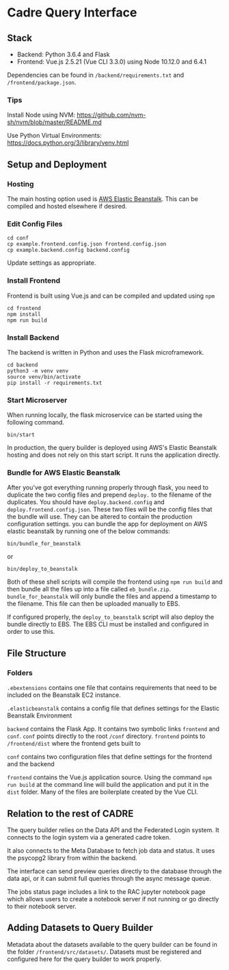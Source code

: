 # Cadre Query Interface

## Stack

- Backend: Python 3.6.4 and Flask
- Frontend: Vue.js 2.5.21 (Vue CLI 3.3.0) using Node 10.12.0 and 6.4.1

Dependencies can be found in `/backend/requirements.txt` and `/frontend/package.json`.

### Tips

Install Node using NVM:  https://github.com/nvm-sh/nvm/blob/master/README.md

Use Python Virtual Environments:  https://docs.python.org/3/library/venv.html

## Setup and Deployment

### Hosting

The main hosting option used is [AWS Elastic Beanstalk](https://docs.aws.amazon.com/elastic-beanstalk/index.html).  This can be compiled and hosted elsewhere if desired.

### Edit Config Files

```
cd conf
cp example.frontend.config.json frontend.config.json
cp example.backend.config backend.config
```

Update settings as appropriate.  

### Install Frontend

Frontend is built using Vue.js and can be compiled and updated using `npm`

```
cd frontend
npm install
npm run build
```

### Install Backend

The backend is written in Python and uses the Flask microframework.

```
cd backend
python3 -m venv venv
source venv/bin/activate
pip install -r requirements.txt
```

### Start Microserver

When running locally, the flask microservice can be started using the following command.

```
bin/start
```

In production, the query builder is deployed using AWS's Elastic Beanstalk hosting and does not rely on this start script.  It runs the application directly.

### Bundle for AWS Elastic Beanstalk


After you've got everything running properly through flask, you need to duplicate the two config files and prepend `deploy.` to the filename of the duplicates.  You should have `deploy.backend.config` and `deploy.frontend.config.json`.  These two files will be the config files that the bundle will use.  They can be altered to contain the production configuration settings.  you can bundle the app for deployment on AWS elastic beanstalk by running one of the below commands:

```
bin/bundle_for_beanstalk
```

or

```
bin/deploy_to_beanstalk
```

Both of these shell scripts will compile the frontend using `npm run build` and then bundle all the files up into a file called `eb_bundle.zip`.  `bundle_for_beanstalk` will only bundle the files and append a timestamp to the filename.  This file can then be uploaded manually to EBS.  

If configured properly, the `deploy_to_beanstalk` script will also deploy the bundle directly to EBS.  The EBS CLI must be installed and configured in order to use this.



## File Structure

### Folders

`.ebextensions` contains one file that contains requirements that need to be included on the Beanstalk EC2 instance.

`.elasticbeanstalk` contains a config file that defines settings for the Elastic Beanstalk Environment

`backend` contains the Flask App.  It contains two symbolic links `frontend` and `conf`.  `conf` points directly to the root `/conf` directory.  `frontend` points to `/frontend/dist` where the frontend gets built to

`conf` contains two configuration files that define settings for the frontend and the backend

`frontend` contains the Vue.js application source.  Using the command `npm run build` at the command line will build the application and put it in the `dist` folder.  Many of the files are boilerplate created by the Vue CLI.

## Relation to the rest of CADRE

The query builder relies on the Data API and the Federated Login system.  It connects to the login system via a generated cadre token. 

It also connects to the Meta Database to fetch job data and status.  It uses the psycopg2 library from within the backend.

The interface can send preview queries directly to the database through the data api, or it can submit full queries through the async message queue.

The jobs status page includes a link to the RAC jupyter notebook page which allows users to create a notebook server if not running or go directly to their notebook server.


## Adding Datasets to Query Builder

Metadata about the datasets available to the query builder can be found in the folder `/frontend/src/datasets/`.  Datasets must be registered and configured here for the query builder to work properly.